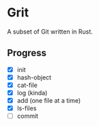 # Grit
A subset of Git written in Rust.

## Progress
- [x] init
- [x] hash-object
- [x] cat-file
- [x] log (kinda)
- [x] add (one file at a time)
- [x] ls-files
- [ ] commit
